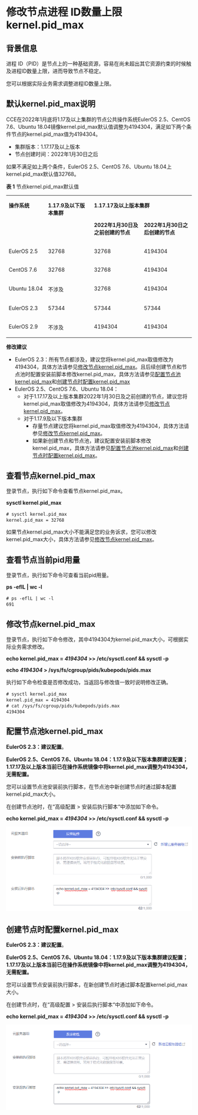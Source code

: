 # 修改节点进程 ID数量上限kernel.pid\_max<a name="cce_10_0401"></a>

## 背景信息<a name="section854114785518"></a>

进程 ID（PID）是节点上的一种基础资源，容易在尚未超出其它资源约束的时候触及进程ID数量上限，进而导致节点不稳定。

您可以根据实际业务需求调整进程ID数量上限。

## 默认kernel.pid\_max说明<a name="section1553043412352"></a>

CCE在2022年1月底将1.17及以上集群的节点公共操作系统EulerOS 2.5、CentOS 7.6、Ubuntu 18.04镜像kernel.pid\_max默认值调整为4194304，满足如下两个条件节点的kernel.pid\_max值为4194304。

-   集群版本：1.17.17及以上版本
-   节点创建时间：2022年1月30日之后

如果不满足如上两个条件，EulerOS 2.5、CentOS 7.6、Ubuntu 18.04上kernel.pid\_max默认值32768。

**表 1**  节点kernel.pid\_max默认值

<a name="table1839654012916"></a>
<table><tbody><tr id="row17396940122917"><td class="cellrowborder" rowspan="2" valign="top"><p id="p7396174016291"><a name="p7396174016291"></a><a name="p7396174016291"></a><strong id="b0241162116442"><a name="b0241162116442"></a><a name="b0241162116442"></a>操作系统</strong></p>
</td>
<td class="cellrowborder" rowspan="2" valign="top"><p id="p1625711017411"><a name="p1625711017411"></a><a name="p1625711017411"></a><strong id="b1624622114414"><a name="b1624622114414"></a><a name="b1624622114414"></a>1.17.9及以下版本集群</strong></p>
</td>
<td class="cellrowborder" colspan="2" valign="top"><p id="p895761916402"><a name="p895761916402"></a><a name="p895761916402"></a><strong id="b361222515444"><a name="b361222515444"></a><a name="b361222515444"></a>1.17.17及以上版本集群</strong></p>
</td>
</tr>
<tr id="row11384119184219"><td class="cellrowborder" valign="top"><p id="p1814518321429"><a name="p1814518321429"></a><a name="p1814518321429"></a><strong id="b390731765419"><a name="b390731765419"></a><a name="b390731765419"></a>2022年1月30日及之前创建的节点</strong></p>
</td>
<td class="cellrowborder" valign="top"><p id="p11590225425"><a name="p11590225425"></a><a name="p11590225425"></a><strong id="b1909111775415"><a name="b1909111775415"></a><a name="b1909111775415"></a>2022年1月30日之后创建的节点</strong></p>
</td>
</tr>
<tr id="row15397154013292"><td class="cellrowborder" valign="top" width="21.17%"><p id="p139774016298"><a name="p139774016298"></a><a name="p139774016298"></a>EulerOS 2.5</p>
</td>
<td class="cellrowborder" valign="top" width="24.779999999999998%"><p id="p2397154032910"><a name="p2397154032910"></a><a name="p2397154032910"></a>32768</p>
</td>
<td class="cellrowborder" valign="top" width="26.87%"><p id="p163654613437"><a name="p163654613437"></a><a name="p163654613437"></a>32768</p>
</td>
<td class="cellrowborder" valign="top" width="27.18%"><p id="p78367124318"><a name="p78367124318"></a><a name="p78367124318"></a>4194304</p>
</td>
</tr>
<tr id="row4397124022914"><td class="cellrowborder" valign="top" width="21.17%"><p id="p1039715406296"><a name="p1039715406296"></a><a name="p1039715406296"></a>CentOS 7.6</p>
</td>
<td class="cellrowborder" valign="top" width="24.779999999999998%"><p id="p6397540182920"><a name="p6397540182920"></a><a name="p6397540182920"></a>32768</p>
</td>
<td class="cellrowborder" valign="top" width="26.87%"><p id="p203651063434"><a name="p203651063434"></a><a name="p203651063434"></a>32768</p>
</td>
<td class="cellrowborder" valign="top" width="27.18%"><p id="p15836314436"><a name="p15836314436"></a><a name="p15836314436"></a>4194304</p>
</td>
</tr>
<tr id="row1397740122915"><td class="cellrowborder" valign="top" width="21.17%"><p id="p1239734092916"><a name="p1239734092916"></a><a name="p1239734092916"></a>Ubuntu 18.04</p>
</td>
<td class="cellrowborder" valign="top" width="24.779999999999998%"><p id="p17397134010299"><a name="p17397134010299"></a><a name="p17397134010299"></a>不涉及</p>
</td>
<td class="cellrowborder" valign="top" width="26.87%"><p id="p19366156164319"><a name="p19366156164319"></a><a name="p19366156164319"></a>32768</p>
</td>
<td class="cellrowborder" valign="top" width="27.18%"><p id="p2083613124312"><a name="p2083613124312"></a><a name="p2083613124312"></a>4194304</p>
</td>
</tr>
<tr id="row112051891485"><td class="cellrowborder" valign="top" width="21.17%"><p id="p2206119184815"><a name="p2206119184815"></a><a name="p2206119184815"></a>EulerOS 2.3</p>
</td>
<td class="cellrowborder" valign="top" width="24.779999999999998%"><p id="p162068915487"><a name="p162068915487"></a><a name="p162068915487"></a>57344</p>
</td>
<td class="cellrowborder" valign="top" width="26.87%"><p id="p420612911483"><a name="p420612911483"></a><a name="p420612911483"></a>57344</p>
</td>
<td class="cellrowborder" valign="top" width="27.18%"><p id="p1620616920481"><a name="p1620616920481"></a><a name="p1620616920481"></a>57344</p>
</td>
</tr>
<tr id="row6397174017299"><td class="cellrowborder" valign="top" width="21.17%"><p id="p53974409295"><a name="p53974409295"></a><a name="p53974409295"></a>EulerOS 2.9</p>
</td>
<td class="cellrowborder" valign="top" width="24.779999999999998%"><p id="p123970408298"><a name="p123970408298"></a><a name="p123970408298"></a>不涉及</p>
</td>
<td class="cellrowborder" valign="top" width="26.87%"><p id="p103581459123912"><a name="p103581459123912"></a><a name="p103581459123912"></a>4194304</p>
</td>
<td class="cellrowborder" valign="top" width="27.18%"><p id="p883610154314"><a name="p883610154314"></a><a name="p883610154314"></a>4194304</p>
</td>
</tr>
</tbody>
</table>

**修改建议**

-   EulerOS 2.3：所有节点都涉及，建议您将kernel.pid\_max取值修改为4194304，具体方法请参见[修改节点kernel.pid\_max](#section103357276311)。且后续创建节点和节点池时配置安装前脚本修改kernel.pid\_max，具体方法请参见[配置节点池kernel.pid\_max](#section11273934111515)和[创建节点时配置kernel.pid\_max](#section12529121819573)
-   EulerOS 2.5、CentOS 7.6、Ubuntu 18.04：
    -   对于1.17.17及以上版本集群2022年1月30日及之前创建的节点，建议您将kernel.pid\_max取值修改为4194304，具体方法请参见[修改节点kernel.pid\_max](#section103357276311)。
    -   对于1.17.9及以下版本集群
        -   存量节点建议您将kernel.pid\_max取值修改为4194304，具体方法请参见[修改节点kernel.pid\_max](#section103357276311)。
        -   如果新创建节点和节点池，建议配置安装前脚本修改kernel.pid\_max，具体方法请参见[配置节点池kernel.pid\_max](#section11273934111515)和[创建节点时配置kernel.pid\_max](#section12529121819573)。



## 查看节点kernel.pid\_max<a name="section149892471822"></a>

登录节点，执行如下命令查看节点kernel.pid\_max。

**sysctl kernel.pid\_max**

```
# sysctl kernel.pid_max
kernel.pid_max = 32768
```

如果节点kernel.pid\_max大小不能满足您的业务诉求，您可以修改kernel.pid\_max大小，具体方法请参见[修改节点kernel.pid\_max](#section103357276311)。

## 查看节点当前pid用量<a name="section13991785335"></a>

登录节点，执行如下命令可查看当前pid用量。

**ps -eflL | wc -l**

```
# ps -eflL | wc -l
691
```

## 修改节点kernel.pid\_max<a name="section103357276311"></a>

登录节点，执行如下命令修改，其中4194304为kernel.pid\_max大小，可根据实际业务需求修改。

**echo kernel.pid\_max =  _4194304_  \>\> /etc/sysctl.conf && sysctl -p**

**echo  _4194304_   \> /sys/fs/cgroup/pids/kubepods/pids.max**

执行如下命令检查是否修改成功，当返回与修改值一致时说明修改正确。

```
# sysctl kernel.pid_max
kernel.pid_max = 4194304
# cat /sys/fs/cgroup/pids/kubepods/pids.max
4194304
```

## 配置节点池kernel.pid\_max<a name="section11273934111515"></a>

**EulerOS 2.3：建议配置**。

**EulerOS 2.5、CentOS 7.6、Ubuntu 18.04：1.17.9及以下版本集群建议配置；1.17.17及以上版本当前已在操作系统镜像中将kernel.pid\_max调整为4194304，无需配置。**

您可以设置节点池安装前执行脚本，在节点池中新创建节点时通过脚本配置kernel.pid\_max大小。

在创建节点池时，在“高级配置 \> 安装后执行脚本“中添加如下命令。

**echo kernel.pid\_max =  _4194304_  \>\> /etc/sysctl.conf && sysctl -p**

![](figures/zh-cn_image_0000001536070461.png)

## 创建节点时配置kernel.pid\_max<a name="section12529121819573"></a>

**EulerOS 2.3：建议配置**。

**EulerOS 2.5、CentOS 7.6、Ubuntu 18.04：1.17.9及以下版本集群建议配置；1.17.17及以上版本当前已在操作系统镜像中将kernel.pid\_max调整为4194304，无需配置。**

您可以设置节点安装前执行脚本，在新创建节点时通过脚本配置kernel.pid\_max大小。

在创建节点时，在“高级配置 \> 安装后执行脚本“中添加如下命令。

**echo kernel.pid\_max =  _4194304_  \>\> /etc/sysctl.conf && sysctl -p**

![](figures/zh-cn_image_0000001536070685.png)

